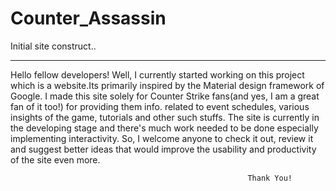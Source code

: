 # Counter_Assassin
Initial site construct..
*************************************************************************************************************************
Hello fellow developers! Well, I currently started working on this project which is a website.Its primarily inspired by the Material design
framework of Google. I made this site solely for Counter Strike fans(and yes, I am a great fan of it too!) for providing them info. related
to event schedules, various insights of the game, tutorials and other such stuffs. The site is currently in the developing stage and there's
much work needed to be done especially implementing interactivity. So, I welcome anyone to check it out, review it and suggest better ideas 
that would improve the usability and productivity of the site even more. 
                                                         
                                                         Thank You!
